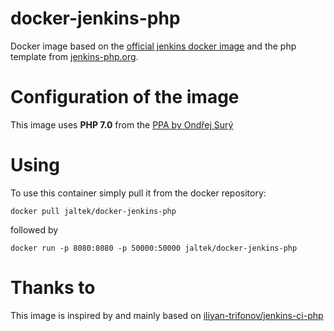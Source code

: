 # docker-jenkins-php
Docker image based on the [official jenkins docker image](https://github.com/jenkinsci/docker) and the php template from [jenkins-php.org](jenkins-php.org).

# Configuration of the image
This image uses **PHP 7.0** from the [PPA by Ondřej Surý](https://launchpad.net/~ondrej/+archive/ubuntu/php)

# Using

To use this container simply pull it from the docker repository:

```docker pull jaltek/docker-jenkins-php```

followed by

```docker run -p 8080:8080 -p 50000:50000 jaltek/docker-jenkins-php```


# Thanks to
This image is inspired by and mainly based on [iliyan-trifonov/jenkins-ci-php](https://github.com/iliyan-trifonov/)

